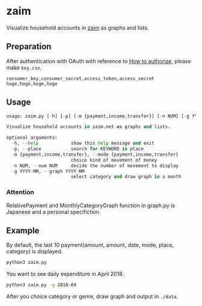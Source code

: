 # zaim
Visualize household accounts in [zaim](https://zaim.net/) as graphs and lists.

## Preparation
After authentication with OAuth with reference to [How to authorize](https://dev.zaim.net/home/api/authorize), please make `key.csv`.
```csv:key.csv
consumer_key,consumer_secret,access_token,access_secret
hoge,hoge,hoge,hoge
```

## Usage
```sh:zaim.py
usage: zaim.py [-h] [-p] [-m {payment,income,transfer}] [-n NUM] [-g YYYY-MM]

Visualize household accounts in zaim.net as graphs and lists.

optional arguments:
  -h, --help            show this help message and exit
  -p, --place           search for KEYWORD in place
  -m {payment,income,transfer}, --mode {payment,income,transfer}
                        choice kind of movement of money
  -n NUM, --num NUM     decide the number of movement to display
  -g YYYY-MM, --graph YYYY-MM
                        select category and draw graph in a month
```

### Attention
RelativePayment and MonthlyCategoryGraph function in graph.py is Japanese and a personal specifiction.

## Example
By default, the last 10 payment(amount, amount, date, mode, place, category) is displayed.
```sh
python3 zaim.py
```

You want to see daily expenditure in April 2018.
```sh
python3 zaim.py -g 2018-04
```
After you choice category or genre, draw graph and output in `./data`.
